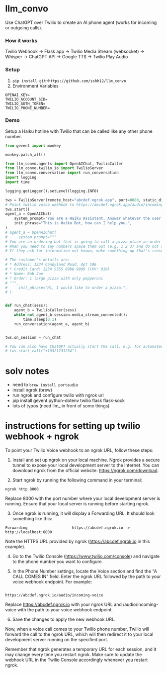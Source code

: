 # llm_convo

Use ChatGPT over Twilio to create an AI phone agent (works for incoming or outgoing calls).

### How it works

Twilio Webhook -> Flask app -> Twilio Media Stream (websocket) -> Whisper -> ChatGPT API -> Google TTS -> Twilio Play Audio

### Setup

1. `pip install git+https://github.com/sshh12/llm_convo`
2. Environment Variables

```
OPENAI_KEY=
TWILIO_ACCOUNT_SID=
TWILIO_AUTH_TOKEN=
TWILIO_PHONE_NUMBER=
```

### Demo

Setup a Haiku hotline with Twilio that can be called like any other phone number.

```python
from gevent import monkey

monkey.patch_all()

from llm_convo.agents import OpenAIChat, TwilioCaller
from llm_convo.twilio_io import TwilioServer
from llm_convo.conversation import run_conversation
import logging
import time

logging.getLogger().setLevel(logging.INFO)

tws = TwilioServer(remote_host="abcdef.ngrok.app", port=8080, static_dir=r"/path/to/static")
# Point twilio voice webhook to https://abcdef.ngrok.app/audio/incoming-voice
tws.start()
agent_a = OpenAIChat(
    system_prompt="You are a Haiku Assistant. Answer whatever the user wants but always in a rhyming Haiku.",
    init_phrase="This is Haiku Bot, how can I help you.",
)
# agent_a = OpenAIChat(
#     system_prompt="""
# You are an ordering bot that is going to call a pizza place an order a pizza.
# When you need to say numbers space them out (e.g. 1 2 3) and do not respond with abbreviations.
# If they ask for information not known, make something up that's reasonable.

# The customer's details are:
# * Address: 1234 Candyland Road, Apt 506
# * Credit Card: 1234 5555 8888 9999 (CVV: 010)
# * Name: Bob Joe
# * Order: 1 large pizza with only pepperoni
# """,
#     init_phrase="Hi, I would like to order a pizza.",
# )


def run_chat(sess):
    agent_b = TwilioCaller(sess)
    while not agent_b.session.media_stream_connected():
        time.sleep(0.1)
    run_conversation(agent_a, agent_b)


tws.on_session = run_chat

# You can also have ChatGPT actually start the call, e.g. for automated ordering
# tws.start_call("+18321231234")
```

# solv notes 

- need to `brew install portaudio`
- install ngrok (brew)
- run ngrok and configure twilio with ngrok url
- pip install gevent python-dotenv twilio flask flask-sock
- lots of typos (need llm_ in front of some things)


# instructions for setting up twilio webhook + ngrok 

To point your Twilio Voice webhook to an ngrok URL, follow these steps:

1. Install and set up ngrok on your local machine. Ngrok provides a secure tunnel to expose your local development server to the internet. You can download ngrok from the official website: https://ngrok.com/download.

2. Start ngrok by running the following command in your terminal:

```
ngrok http 8000
```

Replace 8000 with the port number where your local development server is running. Ensure that your local server is running before starting ngrok.

3. Once ngrok is running, it will display a Forwarding URL. It should look something like this:
```
Forwarding                    https://abcdef.ngrok.io -> http://localhost:8000
```
Note the HTTPS URL provided by ngrok (https://abcdef.ngrok.io in this example).

4. Go to the Twilio Console (https://www.twilio.com/console) and navigate to the phone number you want to configure.

5. In the Phone Number settings, locate the Voice section and find the "A CALL COMES IN" field. Enter the ngrok URL followed by the path to your voice webhook endpoint. For example:

```

https://abcdef.ngrok.io/audio/incoming-voice
```
Replace https://abcdef.ngrok.io with your ngrok URL and /audio/incoming-voice with the path to your voice webhook endpoint.

6. Save the changes to apply the new webhook URL.

Now, when a voice call comes to your Twilio phone number, Twilio will forward the call to the ngrok URL, which will then redirect it to your local development server running on the specified port.

Remember that ngrok generates a temporary URL for each session, and it may change every time you restart ngrok. Make sure to update the webhook URL in the Twilio Console accordingly whenever you restart ngrok.
